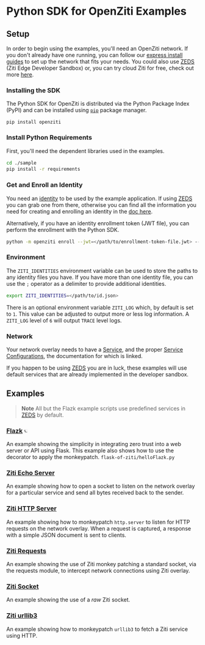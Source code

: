 # Python SDK for OpenZiti Examples

## Setup

In order to begin using the examples, you'll need an OpenZiti network. If you don't already have one running, you can follow our [express install guides](https://docs.openziti.io/docs/learn/quickstarts/network/) 
to set up the network that fits your needs. You could also use [ZEDS](https://zeds.openziti.org) (Ziti Edge Developer Sandbox) or, you can try cloud Ziti for free, check out more [here](https://docs.openziti.io/).

### Installing the SDK

The Python SDK for OpenZiti is distributed via the Python Package Index (PyPI) and can be installed using 
[`pip`](https://pypi.org/project/openziti/) package manager.

```shell
pip install openziti
```

### Install Python Requirements
First, you'll need the dependent libraries used in the examples.
  ```bash
  cd ./sample
  pip install -r requirements
  ```

### Get and Enroll an Identity
You need an [identity](https://docs.openziti.io/docs/learn/core-concepts/identities/overview) to be used by the example 
application. If using [ZEDS](https://zeds.openziti.org) you can grab one from there, otherwise you can find all the
information you need for creating and enrolling an identity in the [doc here](https://docs.openziti.io/docs/learn/core-concepts/identities/overview#creating-an-identity).

Alternatively, if you have an identity enrollment token (JWT file), you can perform the enrollment with the Python SDK.
  ```bash
  python -m openziti enroll --jwt=</path/to/enrollment-token-file.jwt> --identity=</path/to/id.json>
  ```

### Environment
The `ZITI_IDENTITIES` environment variable can be used to store the paths to any identity files you have. If you have 
more than one identity file, you can use the `;` operator as a delimiter to provide additional identities.
  ```bash
  export ZITI_IDENTITIES=</path/to/id.json>
  ```

There is an optional environment variable `ZITI_LOG` which, by default is set to `1`. This value can be adjusted to 
output more or less log information. A `ZITI_LOG` level of `6` will output `TRACE` level logs.

### Network
Your network overlay needs to have a [Service](https://docs.openziti.io/docs/learn/core-concepts/services/overview), 
and the proper [Service Configurations](https://docs.openziti.io/docs/learn/core-concepts/config-store/overview), the 
documentation for which is linked.

If you happen to be using [ZEDS](https://zeds.openziti.org) you are in luck, these examples will use default services 
that are already implemented in the developer sandbox.

## Examples
> **Note**
> All but the Flazk example scripts use predefined services in [ZEDS](https://zeds.openziti.org) by default.

### [Flazk](flask-of-ziti) <img src="../images/python-flask.jpg" width="2%">
An example showing the simplicity in integrating zero trust into a web server or API using Flask. This example also 
shows how to use the decorator to apply the monkeypatch.
`flask-of-ziti/helloFlazk.py`

### [Ziti Echo Server](ziti-echo-server)
An example showing how to open a socket to listen on the network overlay for a particular service and send all bytes 
received back to the sender.

### [Ziti HTTP Server](ziti-http-server)
An example showing how to monkeypatch `http.server` to listen for HTTP requests on the network overlay. When a request 
is captured, a response with a simple JSON document is sent to clients.

### [Ziti Requests](ziti-requests)
An example showing the use of Ziti monkey patching a standard socket, via the requests module, to intercept network 
connections using Ziti overlay.

### [Ziti Socket](ziti-socket)
An example showing the use of a _raw_ Ziti socket.

### [Ziti urllib3](ziti-urllib3)
An example showing how to monkeypatch `urllib3` to fetch a Ziti service using HTTP.
